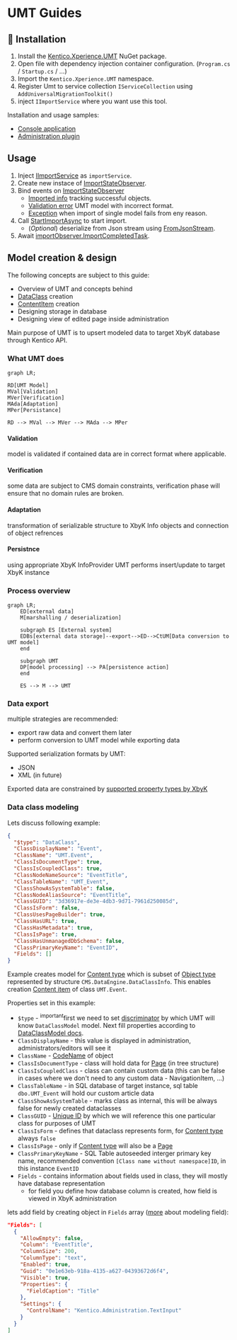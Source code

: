 # UMT Guides

## 🚀 Installation

1. Install the [Kentico.Xperience.UMT](https://www.nuget.org/packages/Kentico.Xperience.UMT) NuGet package.
2. Open file with dependency injection container configuration. (`Program.cs` / `Startup.cs` / ...)
3. Import the `Kentico.Xperience.UMT` namespace.
4. Register Umt to service collection `IServiceCollection` using `AddUniversalMigrationToolkit()`
5. inject `IImportService` where you want use this tool.

Installation and usage samples:

- [Console application](../examples/Kentico.Xperience.UMT.Example.Console/)
- [Administration plugin](../examples/Kentico.Xperience.UMT.Example.AdminApp/)

## Usage

1. Inject [IImportService](Class/IImportService.md) as `importService`.
2. Create new instace of [ImportStateObserver](Class/ImportStateObserver.md).
3. Bind events on [ImportStateObserver](Class/ImportStateObserver.md)
   - [Imported info](Class/ImportStateObserver.md#importedinfo) tracking successful objects.
   - [Validation error](Class/ImportStateObserver.md#validationerror) UMT model with incorrect format.
   - [Exception](Class/ImportStateObserver.md#exception) when import of single model fails from eny reason.
4. Call [StartImportAsync](Class/IImportService.md#startimportasync) to start import.
   - (_Optional_) deserialize from Json stream using [FromJsonStream](Class/IImportService.md#fromjsonstream).
5. Await [importObserver.ImportCompletedTask](Class/ImportStateObserver.md#importcompletedtask).

## Model creation & design

The following concepts are subject to this guide:

- Overview of UMT and concepts behind
- [DataClass](./Model/DataClassModel.md) creation
- [ContentItem](./Model/ContentItemModel.md) creation
- Designing storage in database
- Designing view of edited page inside administration

Main purpose of UMT is to upsert modeled data to target XbyK database through Kentico API.

### What UMT does

```mermaid
graph LR;

RD[UMT Model]
MVal[Validation]
MVer[Verification]
MAda[Adaptation]
MPer[Persistance]

RD --> MVal --> MVer --> MAda --> MPer

```

#### Validation

model is validated if contained data are in correct format where applicable.

#### Verification

some data are subject to CMS domain constraints, verification phase will ensure that no domain rules are broken.

#### Adaptation

transformation of serializable structure to XbyK Info objects and connection of object refrences

#### Persistnce

using appropriate XbyK InfoProvider UMT performs insert/update to target XbyK instance

### Process overview

```mermaid
graph LR;
    ED[external data]
    M[marshalling / deserialization]

    subgraph ES [External system]
    EDBs[external data storage]--export-->ED-->CtUM[Data conversion to UMT model]
    end

    subgraph UMT
    DP[model processing] --> PA[persistence action]
    end

    ES --> M --> UMT
```

### Data export

multiple strategies are recommended:

- export raw data and convert them later
- perform conversion to UMT model while exporting data

Supported serialization formats by UMT:

- JSON
- XML (in future)

Exported data are constrained by [supported property types by XbyK](./Enums/ColumnType.md)

### Data class modeling

Lets discuss following example:

```json
{
  "$type": "DataClass",
  "ClassDisplayName": "Event",
  "ClassName": "UMT.Event",
  "ClassIsDocumentType": true,
  "ClassIsCoupledClass": true,
  "ClassNodeNameSource": "EventTitle",
  "ClassTableName": "UMT_Event",
  "ClassShowAsSystemTable": false,
  "ClassNodeAliasSource": "EventTitle",
  "ClassGUID": "3d36917e-de3e-4db3-9d71-7961d250085d",
  "ClassIsForm": false,
  "ClassUsesPageBuilder": true,
  "ClassHasURL": true,
  "ClassHasMetadata": true,
  "ClassIsPage": true,
  "ClassHasUnmanagedDbSchema": false,
  "ClassPrimaryKeyName": "EventID",
  "Fields": []
}
```

Example creates model for [Content type](https://docs.xperience.io/xp/developers-and-admins/development/content-types) which is subset of [Object type](https://docs.xperience.io/xp/developers-and-admins/customization/object-types) represented by structure `CMS.DataEngine.DataClassInfo`.
This enables creation [Content item](./References.md#content_item) of class `UMT.Event`.

Properties set in this example:

- `$type` - <sup>important</sup>first we need to set [discriminator](./UmtModel.md#discriminator) by which UMT will know `DataClassModel` model. Next fill properties according to [DataClassModel docs](./Model/DataClassModel.md).
- `ClassDisplayName` - this value is displayed in administration, administrators/editors will see it
- `ClassName` - [CodeName](./References.md#code_name) of object
- `ClassIsDocumentType` - class will hold data for [Page](./References.md#page) (in tree structure)
- `ClassIsCoupledClass` - class can contain custom data (this can be false in cases where we don't need to any custom data - NavigationItem, ...)
- `ClassTableName` - in SQL database of target instance, sql table `dbo.UMT_Event` will hold our custom article data
- `ClassShowAsSystemTable` - marks class as internal, this will be always false for newly created dataclasses
- `ClassGUID` - [Unique ID](./UmtModel.md#uniqueid) by which we will reference this one particular class for purposes of UMT
- `ClassIsForm` - defines that dataclass represents form, for [Content type](https://docs.xperience.io/xp/developers-and-admins/development/content-types) always `false`
- `ClassIsPage` - only if [Content type](https://docs.xperience.io/xp/developers-and-admins/development/content-types) will also be a [Page](./References.md#page)
- `ClassPrimaryKeyName` - SQL Table autoseeded interger primary key name, recommended convention `[Class name without namespace]ID`, in this instance `EventID`
- `Fields` - contains information about fields used in class, they will mostly have database representation
  - for field you define how database column is created, how field is viewed in XbyK administration

lets add field by creating object in `Fields` array ([more](./Model/DataClassModel.md#formfield) about modeling field):

```json
"Fields": [
  {
    "AllowEmpty": false,
    "Column": "EventTitle",
    "ColumnSize": 200,
    "ColumnType": "text",
    "Enabled": true,
    "Guid": "0e1e63eb-918a-4135-a627-04393672d6f4",
    "Visible": true,
    "Properties": {
      "FieldCaption": "Title"
    },
    "Settings": {
      "ControlName": "Kentico.Administration.TextInput"
    }
  }
]

```
